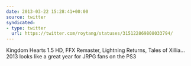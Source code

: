 ```yaml
---
date: 2013-03-22 15:28:41+00:00
source: twitter
syndicated:
- type: twitter
  url: https://twitter.com/roytang/statuses/315122869808033794/
---
```


Kingdom Hearts 1.5 HD, FFX Remaster, Lightning Returns, Tales of Xillia... 2013 looks like a great year for JRPG fans on the PS3